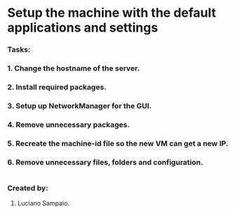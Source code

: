 # Setup the machine with the default applications and settings

### Tasks:

### 1. Change the hostname of the server.

### 2. Install required packages.

### 3. Setup up NetworkManager for the GUI.

### 4. Remove unnecessary packages.

### 5. Recreate the machine-id file so the new VM can get a new IP.

### 6. Remove unnecessary files, folders and configuration.

#
### Created by:

1. Luciano Sampaio.
